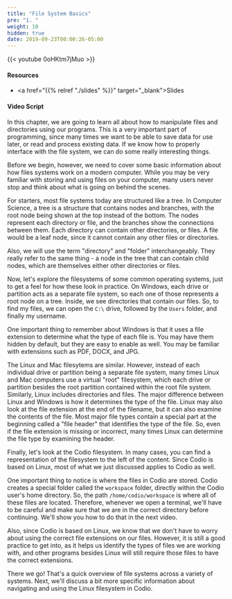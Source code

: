 ```yaml
---
title: "File System Basics"
pre: "1. "
weight: 10
hidden: true
date: 2019-09-23T00:00:26-05:00
---
```


{{< youtube 0oHKtm7jMuo >}}

#### Resources

* <a href="{{% relref "./slides" %}}" target="_blank">Slides</a>

#### Video Script

In this chapter, we are going to learn all about how to manipulate files and directories using our programs. This is a very important part of programming, since many times we want to be able to save data for use later, or read and process existing data. If we know how to properly interface with the file system, we can do some really interesting things.

Before we begin, however, we need to cover some basic information about how files systems work on a modern computer. While you may be very familiar with storing and using files on your computer, many users never stop and think about what is going on behind the scenes.

For starters, most file systems today are structured like a tree. In Computer Science, a tree is a structure that contains nodes and branches, with the root node being shown at the top instead of the bottom. The nodes represent each directory or file, and the branches show the connections between them. Each directory can contain other directories, or files. A file would be a leaf node, since it cannot contain any other files or directories.

Also, we will use the term "directory" and "folder" interchangeably. They really refer to the same thing - a node in the tree that can contain child nodes, which are themselves either other directories or files.

Now, let's explore the filesystems of some common operating systems, just to get a feel for how these look in practice. On Windows, each drive or partition acts as a separate file system, so each one of those represents a root node on a tree. Inside, we see directories that contain our files. So, to find my files, we can open the `C:\` drive, followed by the `Users` folder, and finally my username.

One important thing to remember about Windows is that it uses a file extension to determine what the type of each file is. You may have them hidden by default, but they are easy to enable as well. You may be familiar with extensions such as PDF, DOCX, and JPG.

The Linux and Mac filesytems are similar. However, instead of each individual drive or partition being a separate file system, many times Linux and Mac computers use a virtual "root" filesystem, which each drive or partition besides the root partition contained within the root file system. Similarly, Linux includes directories and files. The major difference between Linux and Windows is how it determines the type of the file. Linux may also look at the file extension at the end of the filename, but it can also examine the contents of the file. Most major file types contain a special part at the beginning called a "file header" that identifies the type of the file. So, even if the file extension is missing or incorrect, many times Linux can determine the file type by examining the header.

Finally, let's look at the Codio filesystem. In many cases, you can find a representation of the filesystem to the left of the content. Since Codio is based on Linux, most of what we just discussed applies to Codio as well.

One important thing to notice is where the files in Codio are stored. Codio creates a special folder called the `workspace` folder, directly within the Codio user's home directory. So, the path `/home/codio/workspace` is where all of these files are located. Therefore, whenever we open a terminal, we'll have to be careful and make sure that we are in the correct directory before continuing. We'll show you how to do that in the next video.

Also, since Codio is based on Linux, we know that we don't have to worry about using the correct file extensions on our files. However, it is still a good practice to get into, as it helps us identify the types of files we are working with, and other programs besides Linux will still require those files to have the correct extensions.

There we go! That's a quick overview of file systems across a variety of systems. Next, we'll discuss a bit more specific information about navigating and using the Linux filesystem in Codio.
